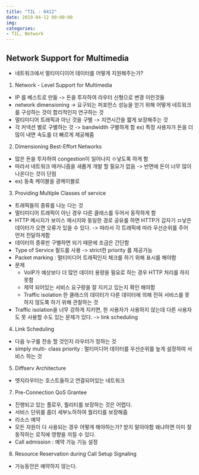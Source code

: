 ```yaml
---
title: "TIL - 0412"
date: 2019-04-12 00:00:00
img:
categories:
- TIL, Network
---
```


## Network Support for Multimedia
- 네트워크에서 멀티미디이어 데이터를 어떻게 지원해주는가?

1. Network - Level Support for Multimedia
- IP 를 베스트로 만듦 -> 돈을 투자하여 라우터 신형으로 변경 이런것들
- network dimensioning -> 요구되는 퍼포먼스 성능을 얻기 위해 어떻게 네트워크를 구성하는 것이 합리적인지 연구하는 것
- 멀티미디어 트래픽과 아닌 것을 구별 -> 지연시간을 짧게 보장해주는 것
- 각 커넥션 별로 구별하는 것 -> bandwidth 구별하게 함 ex) 특정 사용자가 돈을 더 많이 내면 속도를 더 빠르게 제공해줌

2. Dimensioning Best-Effort Networks
- 많은 돈을 투자하여 congestion이 일어나지 ㅇ낳도록 하게 함
- 따라서 네트워크 매커니즘을 새롭게 개발 할 필요가 없음 -> 반면에 돈이 너무 많이 나온다는 것이 단점
- ex) 동축 케이블을 광케이블로

3. Providing Multiple Classes of service
- 트래픽들의 종류를 나눈 다는 것
- 멀티미디어 트래픽이 아닌 경우 다른 클래스를 두어서 동작하게 함
- HTTP 메시지가 보이스 메시지와 동일한 경로 공유를 하면 HTTP가 갑자기 ㅁ낳은 데이터가 오면 오류가 있을 수 있다. -> 따라서 각 트래픽에 따라 우선순위를 주어 먼저 전달하게함
- 데이터의 종류만 구별하면 되기 때문에 조금은 간단함
- Type of Service 필드를 사용 -> strict한 priority 를 제공가능
- Packet marking : 멀티미디어 트래픽인지 체크를 하기 위해 표시를 해야함
- 문제
    - VoIP가 예상보다 더 많언 데이터 용량을 필요로 하는 경우 HTTP 처리를 하지 못함
    - 제약 되어있는 서비스 요구량을 잘 지키고 있는지 확인 해야함
    - Traffic isolation 한 클래스의 데이터가 다른 데이터에 의해 전혀 서비스를 못하지 않도록 하기 위해 관찰하는 것
-  Traffic isolation을 너무 강하게 지키면, 한 사용자가 사용하지 않는데 다른 사용자도 못 사용할 수도 있는 문제가 있다. -> link scheduling

4. Link Scheduling
- 다음 누구를 전송 할 것인지 라우터가 정하는 것
- simply multi- class priority : 멀티미디어 데이터를 우선순위를 높게 설정하여 서비스 하는 것

5. Diffserv Architecture
- 엣지라우터는 호스트들하고 연결되어있는 네트워크

7. Pre-Connection QoS Grantee
- 진행되고 있는 플로우, 퀄리티를 보장하는 것은 어렵다.
- 서비스 단위를 좀더 세부노하하여 퀄리티를 보장해줌
- 리소스 예약
- 모든 자원이 다 사용되는 경우 어떻게 해야하는가? 받지 말아야함 왜냐하면 이미 잘 동작하는 로직에 영향을 끼칠 수 있다.
- Call admission : 예약 가능 기능 설정

8. Resource Reservation during Call Setup Signaling
- 가능동안은 예약하지 않는다.
